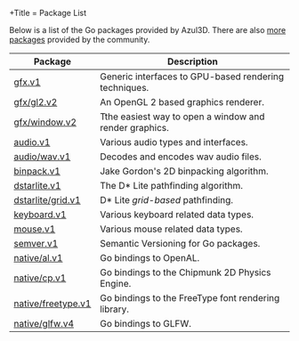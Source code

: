 +Title = Package List

Below is a list of the Go packages provided by Azul3D. There are also [more packages](/more-packages.html) provided by the community.

| Package                                   | Description                                            |
|-------------------------------------------|--------------------------------------------------------|
| [gfx.v1](/gfx.v1)                         | Generic interfaces to GPU-based rendering techniques.  |
| [gfx/gl2.v2](/gfx/gl2.v2)                 | An OpenGL 2 based graphics renderer.                   |
| [gfx/window.v2](/gfx/window.v2)           | Tthe easiest way to open a window and render graphics. |
| [audio.v1](/audio.v1)                     | Various audio types and interfaces.                    |
| [audio/wav.v1](/audio/wav.v1)             | Decodes and encodes wav audio files.                   |
| [binpack.v1](/binpack.v1)                 | Jake Gordon's 2D binpacking algorithm.                 |
| [dstarlite.v1](/dstarlite.v1)             | The D* Lite pathfinding algorithm.                     |
| [dstarlite/grid.v1](/dstarlite/grid.v1)   | D* Lite _grid-based_ pathfinding.                      |
| [keyboard.v1](/keyboard.v1)               | Various keyboard related data types.                   |
| [mouse.v1](/mouse.v1)                     | Various mouse related data types.                      |
| [semver.v1](/semver.v1)                   | Semantic Versioning for Go packages.                   |
| [native/al.v1](/native/al.v1)             | Go bindings to OpenAL.                                 |
| [native/cp.v1](/native/cp.v1)             | Go bindings to the Chipmunk 2D Physics Engine.         |
| [native/freetype.v1](/native/freetype.v1) | Go bindings to the FreeType font rendering library.    |
| [native/glfw.v4](/native/glfw.v4)         | Go bindings to GLFW.                                   |
